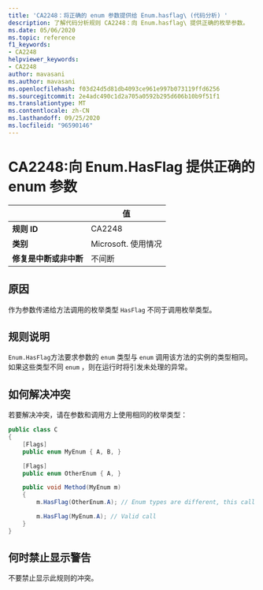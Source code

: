 ```yaml
---
title: 'CA2248：将正确的 enum 参数提供给 Enum.hasflag\ (代码分析) '
description: 了解代码分析规则 CA2248：向 Enum.hasflag\ 提供正确的枚举参数。
ms.date: 05/06/2020
ms.topic: reference
f1_keywords:
- CA2248
helpviewer_keywords:
- CA2248
author: mavasani
ms.author: mavasani
ms.openlocfilehash: f03d24d5d81db4093ce961e997b073119ffd6256
ms.sourcegitcommit: 2e4adc490c1d2a705a0592b295d606b10b9f51f1
ms.translationtype: MT
ms.contentlocale: zh-CN
ms.lasthandoff: 09/25/2020
ms.locfileid: "96590146"
---
```

# <a name="ca2248-provide-correct-enum-argument-to-enumhasflag"></a>CA2248:向 Enum.HasFlag 提供正确的 enum 参数

| | 值 |
|-|-|
| **规则 ID** |CA2248|
| **类别** |Microsoft. 使用情况|
| **修复是中断或非中断** |不间断|

## <a name="cause"></a>原因

作为参数传递给方法调用的枚举类型 `HasFlag` 不同于调用枚举类型。

## <a name="rule-description"></a>规则说明

`Enum.HasFlag`方法要求参数的 `enum` 类型与 `enum` 调用该方法的实例的类型相同。 如果这些类型不同 `enum` ，则在运行时将引发未处理的异常。

## <a name="how-to-fix-violations"></a>如何解决冲突

若要解决冲突，请在参数和调用方上使用相同的枚举类型：

```csharp
public class C
{
    [Flags]
    public enum MyEnum { A, B, }

    [Flags]
    public enum OtherEnum { A, }

    public void Method(MyEnum m)
    {
        m.HasFlag(OtherEnum.A); // Enum types are different, this call will cause an `ArgumentException` to be thrown at runtime

        m.HasFlag(MyEnum.A); // Valid call
    }
}
```

## <a name="when-to-suppress-warnings"></a>何时禁止显示警告

不要禁止显示此规则的冲突。
